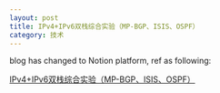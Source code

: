```yaml
---
layout: post
title: IPv4+IPv6双栈综合实验（MP-BGP、ISIS、OSPF）
category: 技术
---
```


blog has changed to Notion platform, ref as following:

[IPv4+IPv6双栈综合实验（MP-BGP、ISIS、OSPF）](https://different-slice-f4c.notion.site/IPv4-IPv6-MP-BGP-ISIS-OSPF-70e8166c017e46a3bb0f6dc31507af0a)
